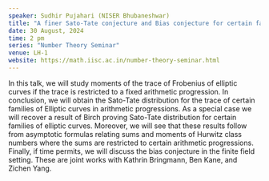 ```yaml
---
speaker: Sudhir Pujahari (NISER Bhubaneshwar)
title: "A finer Sato-Tate conjecture and Bias conjecture for certain families of elliptic curves"
date: 30 August, 2024
time: 2 pm
series: "Number Theory Seminar"
venue: LH-1
website: https://math.iisc.ac.in/number-theory-seminar.html
---
```


In this talk, we will study moments of the trace of Frobenius of elliptic curves if the trace is restricted to a fixed arithmetic progression. In conclusion, we will obtain the Sato-Tate distribution for the trace of certain families of Elliptic curves in arithmetic progressions. As a special case we will recover a result of Birch proving Sato-Tate distribution for certain families of elliptic curves. Moreover, we will see that these results follow from asymptotic formulas relating sums and moments of Hurwitz class numbers where the sums are restricted to certain arithmetic progressions. Finally, if time permits, we will discuss the bias conjecture in the finite field setting. These are joint works with Kathrin Bringmann, Ben Kane, and Zichen Yang.
    
